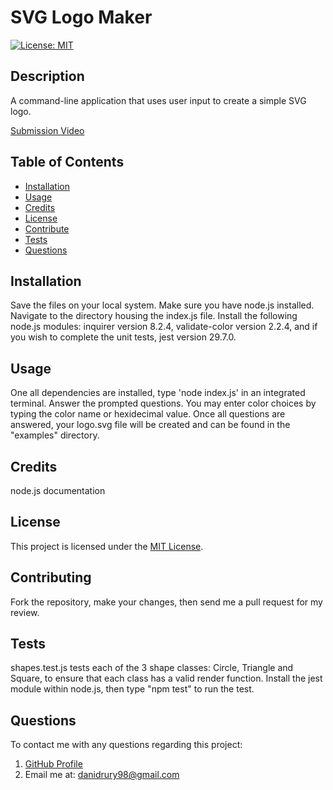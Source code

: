 # SVG Logo Maker
[![License: MIT](https://img.shields.io/badge/License-MIT-yellow.svg)](https://opensource.org/licenses/MIT)

## Description
A command-line application that uses user input to create a simple SVG logo.

[Submission Video](https://drive.google.com/file/d/1qzCN_m2TbKlWLu_QUZw3joVKKU5OZHG1/view)

## Table of Contents
- [Installation](#installation)
- [Usage](#usage)
- [Credits](#credits)
- [License](#license)
- [Contribute](#contributing)
- [Tests](#tests)
- [Questions](#questions)

## Installation
Save the files on your local system. Make sure you have node.js installed. Navigate to the directory housing the index.js file. Install the following node.js modules: inquirer version 8.2.4, validate-color version 2.2.4, and if you wish to complete the unit tests, jest version 29.7.0.

## Usage
One all dependencies are installed, type 'node index.js' in an integrated terminal. Answer the prompted questions. You may enter color choices by typing the color name or hexidecimal value. Once all questions are answered, your logo.svg file will be created and can be found in the "examples" directory.

## Credits
node.js documentation

## License
This project is licensed under the [MIT License](https://opensource.org/licenses/MIT).

## Contributing
Fork the repository, make your changes, then send me a pull request for my review.

## Tests
shapes.test.js tests each of the 3 shape classes: Circle, Triangle and Square, to ensure that each class has a valid render function.  Install the jest module within node.js, then type "npm test" to run the test.

## Questions
To contact me with any questions regarding this project:
1. [GitHub Profile](https://github.com/DaniDrury)
2. Email me at: <danidrury98@gmail.com>